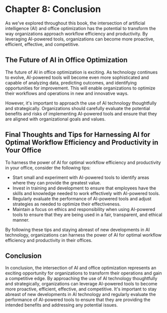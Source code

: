 Chapter 8: Conclusion
=====================

As we've explored throughout this book, the intersection of artificial intelligence (AI) and office optimization has the potential to transform the way organizations approach workflow efficiency and productivity. By leveraging AI-powered tools, organizations can become more proactive, efficient, effective, and competitive.

The Future of AI in Office Optimization
---------------------------------------

The future of AI in office optimization is exciting. As technology continues to evolve, AI-powered tools will become even more sophisticated and capable of analyzing data, predicting outcomes, and identifying opportunities for improvement. This will enable organizations to optimize their workflows and operations in new and innovative ways.

However, it's important to approach the use of AI technology thoughtfully and strategically. Organizations should carefully evaluate the potential benefits and risks of implementing AI-powered tools and ensure that they are aligned with organizational goals and values.

Final Thoughts and Tips for Harnessing AI for Optimal Workflow Efficiency and Productivity in Your Office
---------------------------------------------------------------------------------------------------------

To harness the power of AI for optimal workflow efficiency and productivity in your office, consider the following tips:

* Start small and experiment with AI-powered tools to identify areas where they can provide the greatest value.
* Invest in training and development to ensure that employees have the skills and knowledge needed to work effectively with AI-powered tools.
* Regularly evaluate the performance of AI-powered tools and adjust strategies as needed to optimize their effectiveness.
* Maintain a focus on ethics and responsibility when using AI-powered tools to ensure that they are being used in a fair, transparent, and ethical manner.

By following these tips and staying abreast of new developments in AI technology, organizations can harness the power of AI for optimal workflow efficiency and productivity in their offices.

Conclusion
----------

In conclusion, the intersection of AI and office optimization represents an exciting opportunity for organizations to transform their operations and gain a competitive edge. By approaching the use of AI technology thoughtfully and strategically, organizations can leverage AI-powered tools to become more proactive, efficient, effective, and competitive. It's important to stay abreast of new developments in AI technology and regularly evaluate the performance of AI-powered tools to ensure that they are providing the intended benefits and addressing any potential issues.
